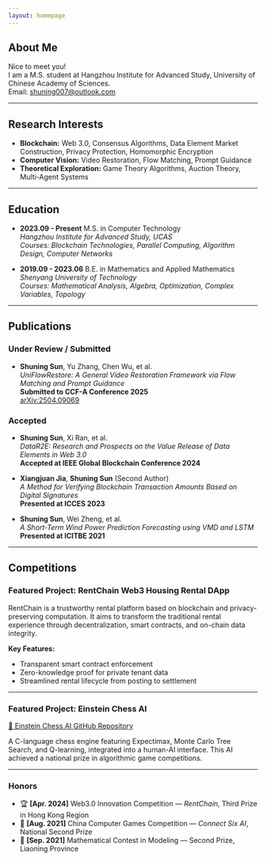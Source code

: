 ```yaml
---
layout: homepage
---
```


## About Me  
Nice to meet you!  
I am a M.S. student at Hangzhou Institute for Advanced Study, University of Chinese Academy of Sciences.  
Email: shuning007@outlook.com

---

## Research Interests  
- **Blockchain:** Web 3.0, Consensus Algorithms, Data Element Market Construction, Privacy Protection, Homomorphic Encryption  
- **Computer Vision:** Video Restoration, Flow Matching, Prompt Guidance  
- **Theoretical Exploration:** Game Theory Algorithms, Auction Theory, Multi-Agent Systems  

---

## Education  
- **2023.09 - Present** M.S. in Computer Technology  
  *Hangzhou Institute for Advanced Study, UCAS*  
  _Courses: Blockchain Technologies, Parallel Computing, Algorithm Design, Computer Networks_

- **2019.09 - 2023.06** B.E. in Mathematics and Applied Mathematics  
  *Shenyang University of Technology*  
  _Courses: Mathematical Analysis, Algebra, Optimization, Complex Variables, Topology_

---

## Publications

### Under Review / Submitted  
- **Shuning Sun**, Yu Zhang, Chen Wu, et al.  
  _UniFlowRestore: A General Video Restoration Framework via Flow Matching and Prompt Guidance_  
  **Submitted to CCF-A Conference 2025**  
  [arXiv:2504.09069](https://arxiv.org/abs/2504.09069)

### Accepted  
- **Shuning Sun**, Xi Ran, et al.  
  _DataR2E: Research and Prospects on the Value Release of Data Elements in Web 3.0_  
  **Accepted at IEEE Global Blockchain Conference 2024**

- **Xiangjuan Jia**, **Shuning Sun** (Second Author)  
  _A Method for Verifying Blockchain Transaction Amounts Based on Digital Signatures_  
  **Presented at ICCES 2023**

- **Shuning Sun**, Wei Zheng, et al.  
  _A Short-Term Wind Power Prediction Forecasting using VMD and LSTM_  
  **Presented at ICITBE 2021**

---

## Competitions

### Featured Project: RentChain Web3 Housing Rental DApp

RentChain is a trustworthy rental platform based on blockchain and privacy-preserving computation. It aims to transform the traditional rental experience through decentralization, smart contracts, and on-chain data integrity.

**Key Features:**  
- Transparent smart contract enforcement  
- Zero-knowledge proof for private tenant data  
- Streamlined rental lifecycle from posting to settlement  

---

### Featured Project: Einstein Chess AI

[🔗 Einstein Chess AI GitHub Repository](https://github.com/Shuning0312/Einstein-Chess-AI-Gaming-Project)

A C-language chess engine featuring Expectimax, Monte Carlo Tree Search, and Q-learning, integrated into a human-AI interface. This AI achieved a national prize in algorithmic game competitions.

---

### Honors  
- 🏆 **[Apr. 2024]** Web3.0 Innovation Competition — *RentChain*, Third Prize in Hong Kong Region  
- 🧠 **[Aug. 2021]** China Computer Games Competition — *Connect Six AI*, National Second Prize  
- 📐 **[Sep. 2021]** Mathematical Contest in Modeling — Second Prize, Liaoning Province

<!--{% include_relative _includes/publications.md %}-->

<!--{% include_relative _includes/services.md %}-->